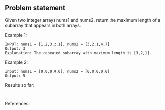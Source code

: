 Problem statement
---------------

Given two integer arrays nums1 and nums2, return the maximum length of a subarray that appears in both arrays.

Example 1:

```
INPUT: nums1 = [1,2,3,2,1], nums2 = [3,2,1,4,7]
Output: 3
Explanation: The repeated subarray with maximum length is [3,2,1].
```

Example 2:

```
Input: nums1 = [0,0,0,0,0], nums2 = [0,0,0,0,0]
Output: 5
```

Results so far:
```

```

```
```

References:
